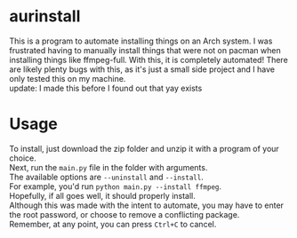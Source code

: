 # aurinstall
This is a program to automate installing things on an Arch system. I was frustrated having to manually install things that were not on pacman when installing things like ffmpeg-full. With this, it is completely automated! There are likely plenty bugs with this, as it's just a small side project and I have only tested this on my machine.<br>
update: I made this before I found out that yay exists

# Usage
To install, just download the zip folder and unzip it with a program of your choice. <br>
Next, run the `main.py` file in the folder with arguments. <br>
The available options are `--uninstall` and `--install`. <br>
For example, you'd run `python main.py --install ffmpeg`. <br>
Hopefully, if all goes well, it should properly install. <br>
Although this was made with the intent to automate, you may have to enter the root password, or choose to remove a conflicting package. <br>
Remember, at any point, you can press `Ctrl+C` to cancel. <br>